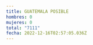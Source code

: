 ```yaml
---
title: GUATEMALA POSIBLE
hombres: 0
mujeres: 0
total: "7111"
fecha: 2022-12-16T02:57:05.036Z
---
```

